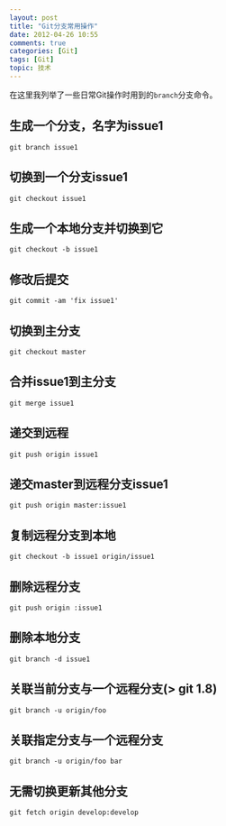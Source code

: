 ```yaml
---
layout: post
title: "Git分支常用操作"
date: 2012-04-26 10:55
comments: true
categories: [Git]
tags: [Git]
topic: 技术
---
```


在这里我列举了一些日常Git操作时用到的`branch`分支命令。

<!-- more -->

## 生成一个分支，名字为issue1

    git branch issue1

## 切换到一个分支issue1

    git checkout issue1

## 生成一个本地分支并切换到它

    git checkout -b issue1

## 修改后提交

    git commit -am 'fix issue1'

## 切换到主分支

    git checkout master

## 合并issue1到主分支

    git merge issue1

## 递交到远程

    git push origin issue1

## 递交master到远程分支issue1

    git push origin master:issue1

## 复制远程分支到本地

    git checkout -b issue1 origin/issue1

## 删除远程分支

    git push origin :issue1

## 删除本地分支

    git branch -d issue1

## 关联当前分支与一个远程分支(> git 1.8)

    git branch -u origin/foo

## 关联指定分支与一个远程分支

    git branch -u origin/foo bar

## 无需切换更新其他分支

    git fetch origin develop:develop
